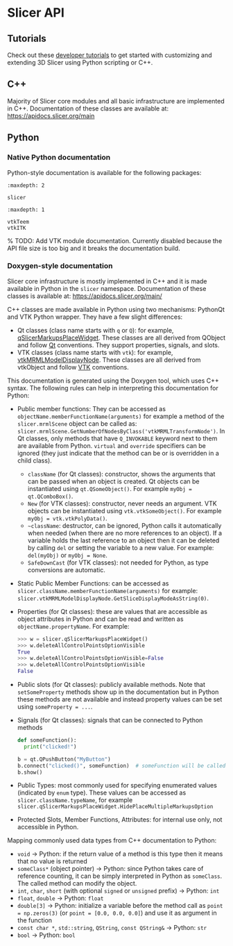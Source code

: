 # Slicer API

## Tutorials

Check out these [developer tutorials](https://www.slicer.org/wiki/Documentation/Nightly/Training#PerkLab.27s_Slicer_bootcamp_training_materials) to get started with customizing and extending 3D Slicer using Python scripting or C++.

## C++

Majority of Slicer core modules and all basic infrastructure are implemented in C++.
Documentation of these classes are available at: https://apidocs.slicer.org/main

## Python

### Native Python documentation

Python-style documentation is available for the following packages:

```{toctree}
:maxdepth: 2

slicer
```

```{toctree}
:maxdepth: 1

vtkTeem
vtkITK
```

% TODO: Add VTK module documentation. Currently disabled because the API file size is too big and it breaks the documentation build.

### Doxygen-style documentation

Slicer core infrastructure is mostly implemented in C++ and it is made available in Python in the `slicer` namespace.
Documentation of these classes is available at: https://apidocs.slicer.org/main/

C++ classes are made available in Python using two mechanisms: PythonQt and VTK Python wrapper. They have a few slight differences:
- Qt classes (class name starts with `q` or `Q`): for example, [qSlicerMarkupsPlaceWidget](https://apidocs.slicer.org/main/classqSlicerMarkupsPlaceWidget.html). These classes are all derived from QObject and follow [Qt](https://www.qt.io/) conventions. They support properties, signals, and slots.
- VTK classes (class name starts with `vtk`): for example, [vtkMRMLModelDisplayNode](https://apidocs.slicer.org/main/classvtkMRMLModelDisplayNode.html). These classes are all derived from vtkObject and follow [VTK](https://vtk.org/) conventions.

This documentation is generated using the Doxygen tool, which uses C++ syntax. The following rules can help in interpreting this documentation for Python:

- Public member functions: They can be accessed as `objectName.memberFunctionName(arguments)` for example a method of the `slicer.mrmlScene` object can be called as: `slicer.mrmlScene.GetNumberOfNodesByClass('vtkMRMLTransformNode')`. In Qt classes, only methods that have `Q_INVOKABLE` keyword next to them are available from Python. `virtual` and `override` specifiers can be ignored (they just indicate that the method can be or is  overridden in a child class).
  - `className` (for Qt classes): constructor, shows the arguments that can be passed when an object is created. Qt objects can be instantiated using `qt.QSomeObject()`. For example `myObj = qt.QComboBox()`.
  - `New` (for VTK classes): constructor, never needs an argument. VTK objects can be instantiated using `vtk.vtkSomeObject()`. For example `myObj = vtk.vtkPolyData()`.
  - `~className`: destructor, can be ignored, Python calls it automatically when needed (when there are no more references to an object). If a variable holds the last reference to an object then it can be deleted by calling `del` or setting the variable to a new value. For example: `del(myObj)` or `myObj = None`.
  - `SafeDownCast` (for VTK classes): not needed for Python, as type conversions are automatic.
- Static Public Member Functions: can be accessed as `slicer.className.memberFunctionName(arguments)` for example: `slicer.vtkMRMLModelDisplayNode.GetSliceDisplayModeAsString(0)`.
- Properties (for Qt classes): these are values that are accessible as object attributes in Python and can be read and written as `objectName.propertyName`. For example:

  ```python
  >>> w = slicer.qSlicerMarkupsPlaceWidget()
  >>> w.deleteAllControlPointsOptionVisible
  True
  >>> w.deleteAllControlPointsOptionVisible=False
  >>> w.deleteAllControlPointsOptionVisible
  False
  ```

- Public slots (for Qt classes): publicly available methods. Note that `setSomeProperty` methods show up in the documentation but in Python these methods are not available and instead property values can be set using `someProperty = ...`.
- Signals (for Qt classes): signals that can be connected to Python methods

  ```python
  def someFunction():
    print("clicked!")

  b = qt.QPushButton("MyButton")
  b.connect("clicked()", someFunction)  # someFunction will be called when the button is clicked
  b.show()
  ```

- Public Types: most commonly used for specifying enumerated values (indicated by `enum` type). These values can be accessed as `slicer.className.typeName`, for example `slicer.qSlicerMarkupsPlaceWidget.HidePlaceMultipleMarkupsOption`
- Protected Slots, Member Functions, Attributes: for internal use only, not accessible in Python.

Mapping commonly used data types from C++ documentation to Python:
- `void` -> Python: if the return value of a method is this type then it means that no value is returned
- `someClass*` (object pointer) -> Python: since Python takes care of reference counting, it can be simply interpreted in Python as `someClass`. The called method can modify the object.
- `int`, `char`, `short` (with optional `signed` or `unsigned` prefix) -> Python: `int`
- `float`, `double` -> Python: `float`
- `double[3]` -> Python: initialize a variable before the method call as `point = np.zeros(3)` (or `point = [0.0, 0.0, 0.0]`) and use it as argument in the function
- `const char *`, `std::string`, `QString`, `const QString&`  -> Python: `str`
- `bool` -> Python: `bool`
